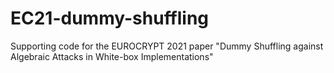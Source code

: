 # EC21-dummy-shuffling
Supporting code for the EUROCRYPT 2021 paper "Dummy Shuffling against Algebraic Attacks in White-box Implementations"
